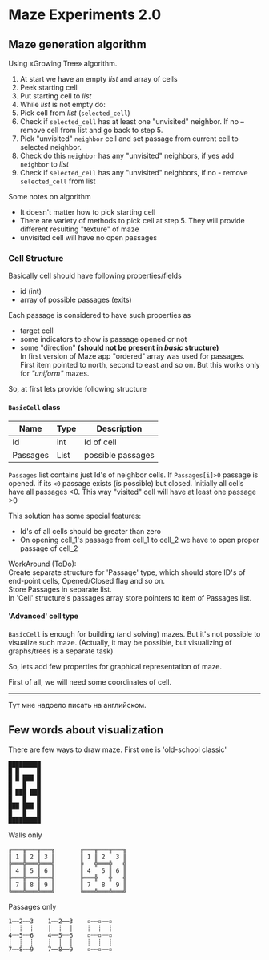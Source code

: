 # Maze Experiments 2.0

## Maze generation algorithm

Using «Growing Tree» algorithm.

1. At start we have an empty *list* and array of cells
2. Peek starting cell
3. Put starting cell to *list*
4. While *list* is not empty do:  
5. Pick cell from *list* (`selected_cell`)
6. Check if `selected_cell` has at least one "unvisited" neighbor. If no – remove cell from list and go back to step 5. 
7. Pick "unvisited" `neighbor` cell and set passage from current cell to selected neighbor. 
8. Check do this `neighbor` has any "unvisited" neighbors, if yes add `neighbor` to *list*
9. Check if `selected_cell` has any "unvisited" neighbors, if no - remove `selected_cell` from list

Some notes on algorithm

- It doesn't matter how to pick starting cell
- There are variety of methods to pick cell at step 5. They will provide different resulting "texture" of maze
- unvisited cell will have no open passages

### Cell Structure

Basically cell should have following properties/fields

- id (int)
- array of possible passages (exits)

Each passage is considered to have such properties as

- target cell
- some indicators to show is passage opened or not
- some "direction" **(should not be present in *basic* structure)**  
  In first version of Maze app "ordered" array was used for passages. First item pointed to north, second to east and so on. But this works only for _"uniform"_ mazes.

So, at first lets provide following structure

#### `BasicCell` class

|Name|Type|Description|
|----|----|-----------|
|Id  | int |Id of cell|
|Passages|List<int>|possible passages|

`Passages` list contains just Id's of neighbor cells. If `Passages[i]>0` passage is opened. if its `<0` passage exists (is possible) but closed. Initially all cells have all passages &lt;0.
This way "visited" cell will have at least one passage >0

This solution has some special features:

- Id's of all cells should be greater than zero
- On opening cell_1's passage from cell_1 to cell_2 we have to open proper passage of cell_2

WorkAround (ToDo):  
Create separate structure for 'Passage' type, which should store ID's of end-point cells, Opened/Closed flag and so on.  
Store Passages in separate list.  
In 'Cell' structure's passages array store pointers to item of Passages list.

#### 'Advanced' cell type

`BasicCell` is enough for building (and solving) mazes.
But it's not possible to visualize such maze. (Actually, it may be possible, but visualizing of graphs/trees is a separate task)

So, lets add few properties for graphical representation of maze.

First of all, we will need some coordinates of cell.

---
Тут мне надоело писать на английском.

## Few words about visualization

There are few ways to draw maze.
First one is 'old-school classic'

    █████████  
    █ █     █  
    █ █ ███ █
    █   █   █ 
    █ ███ ███
    █   █   █ 
    ███ ███ █
    █   █   █ 
    █████████

Walls only

    ╔═══╦═══╦═══╗       ╔═══╦═══╦═══╗
    ║ 1 ║ 2 ║ 3 ║       ║ 1 ║ 2   3 ║
    ╠═══╬═══╬═══╣       ╠   ╬═══╬   ╣
    ║ 4 ║ 5 ║ 6 ║       ║ 4   5 ║ 6 ║
    ╠═══╬═══╬═══╣       ╠═══╬   ╬   ╣
    ║ 7 ║ 8 ║ 9 ║       ║ 7   8   9 ║
    ╚═══╩═══╩═══╝       ╚═══╩═══╩═══╝

Passages only

    1┄┄2┄┄3    1┄┄2──3    ▫┄┄▫┄┄▫
    ┊  ┊  ┊    │  ┊  │    ┊  ┊  ┊
    4┄┄5┄┄6    4──5┄┄6    ▫┄┄▫┄┄▫
    ┊  ┊  ┊    ┊  │  │    ┊  ┊  ┊
    7┄┄8┄┄9    7──8──9    ▫┄┄▫┄┄▫
